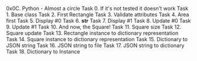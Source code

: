 0x0C. Python - Almost a circle
Task 0. If it's not tested it doesn't work
Task 1. Base class
Task 2. First Rectangle
Task 3. Validate attributes
Task 4. Area first
Task 5. Display #0
Task 6. __str__
Task 7. Display #1
Task 8. Update #0
Task 9. Update #1
Task 10. And now, the Square!
Task 11. Square size
Task 12. Square update
Task 13. Rectangle instance to dictionary representation
Task 14. Square instance to dictionary representation
Task 15. Dictionary to JSON string
Task 16. JSON string to file
Task 17. JSON string to dictionary
Task 18. Dictionary to Instance
